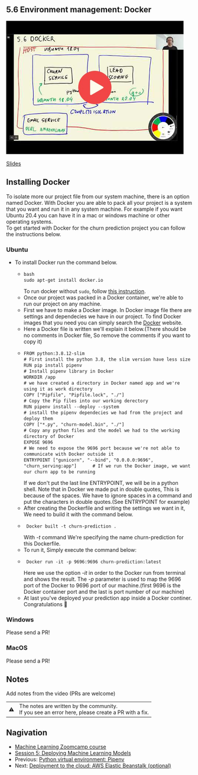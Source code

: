## 5.6 Environment management: Docker

<a href="https://www.youtube.com/watch?v=wAtyYZ6zvAs"><img src="images/thumbnail-5-06.jpg"></a>

[Slides](https://www.slideshare.net/AlexeyGrigorev/ml-zoomcamp-5-model-deployment)


## Installing Docker
To isolate more our project file from our system machine, there is an option named Docker. With Docker you are able to pack all your project is a system that you want and run it in any system machine. For example if you want Ubuntu 20.4 you can have it in a mac or windows machine or other operating systems. <br>
To get started with Docker for the churn prediction project you can follow the instructions below.

### Ubuntu 
- To install Docker run the command below.

  - ```
    bash
    sudo apt-get install docker.io
     ```
     To run docker without `sudo`, follow [this instruction](https://docs.docker.com/engine/install/linux-postinstall/).
  - Once our project was packed in a Docker container, we're able to run our project on any machine.
  - First we have to make a Docker image. In Docker image file there are settings and dependecies we have in our project. To find Docker images that you need you can simply search the [Docker](https://hub.docker.com/search?type=image) website.
  - Here a Docker file is written we'll explain it below.(There should be no comments in Docker file, So remove the comments if you want to copy it)
  - ```
    FROM python:3.8.12-slim                                                     # First install the python 3.8, the slim version have less size
    RUN pip install pipenv                                                      # Install pipenv library in Docker 
    WORKDIR /app                                                                # we have created a directory in Docker named app and we're using it as work directory 
    COPY ["Pipfile", "Pipfile.lock", "./"]                                      # Copy the Pip files into our working derectory 
    RUN pipenv install --deploy --system                                        # install the pipenv dependecies we had from the project and deploy them 
    COPY ["*.py", "churn-model.bin", "./"]                                      # Copy any python files and the model we had to the working directory of Docker 
    EXPOSE 9696                                                                 # We need to expose the 9696 port because we're not able to communicate with Docker outside it
    ENTRYPOINT ["gunicorn", "--bind", "0.0.0.0:9696", "churn_serving:app"]      # If we run the Docker image, we want our churn app to be running
    ```
     If we don't put the last line ENTRYPOINT, we will be in a python shell. Note that in Docker we made put in double quotes, This is because of the spaces. We have to ignore   spaces in a command and put the characters in double quotes.(See ENTRYPOINT for example)
   - After creating the Dockerfile and writing the settings we want in it, We need to build it with the command below.
   - ```
      Docker built -t churn-prediction .
     ```
      With _-t_ command We're specifying the name churn-prediction for this Dockerfile.
   - To run it, Simply execute the command below:
   - ```
      Docker run -it -p 9696:9696 churn-prediction:latest
     ```
     Here we use the option _-it_ in order to the Docker run from terminal and shows the result. 
     The _-p_ parameter is used to map the 9696 port of the Docker to 9696 port of our machine.(first 9696 is the Docker container port and the last is port number of our  machine)
   - At last you've deployed your prediction app inside a Docker continer. Congratulations 🥳



### Windows

Please send a PR!

### MacOS

Please send a PR!


## Notes

Add notes from the video (PRs are welcome)


<table>
   <tr>
      <td>⚠️</td>
      <td>
         The notes are written by the community. <br>
         If you see an error here, please create a PR with a fix.
      </td>
   </tr>
</table>


## Nagivation

* [Machine Learning Zoomcamp course](../)
* [Session 5: Deploying Machine Learning Models](./)
* Previous: [Python virtual environment: Pipenv](05-pipenv.md)
* Next: [Deployment to the cloud: AWS Elastic Beanstalk (optional)](07-aws-eb.md)
